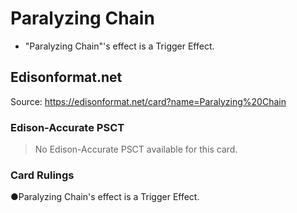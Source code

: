 # Paralyzing Chain

*   "Paralyzing Chain"'s effect is a Trigger Effect.

## Edisonformat.net

Source: https://edisonformat.net/card?name=Paralyzing%20Chain

### Edison-Accurate PSCT

> No Edison-Accurate PSCT available for this card.

### Card Rulings

●Paralyzing Chain's effect is a Trigger Effect.
            